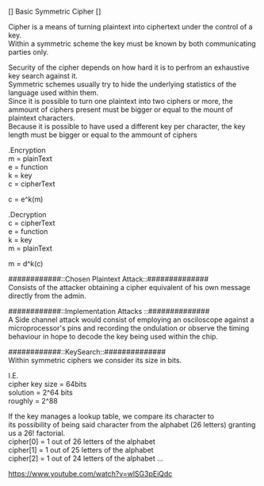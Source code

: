 
[] Basic Symmetric Cipher []

Cipher is a means of turning plaintext into ciphertext under the control of a key.  
Within a symmetric scheme the key must be known by both communicating parties only. 

Security of the cipher depends on how hard it is to perfrom an exhaustive key search against it.  
Symmetric schemes usually try to hide the underlying statistics of the language used within them.  
Since it is possible to turn one plaintext into two ciphers or more, the ammount of ciphers present must be bigger or  equal to the mount of plaintext characters.  
Because it is possible to have used a different key per character, the key length must be bigger or equal to the ammount of ciphers  

.Encryption  
m = plainText  
e = function  
k = key  
c = cipherText  
 
c = e^k(m)  
 
 
.Decryption  
c = cipherText   
e = function  
k = key  
m = plainText   
 
m = d^k(c)  



 ############::Chosen Plaintext Attack::##############  
Consists of the attacker obtaining a cipher equivalent
of his own message directly from the admin.



############::Implementation Attacks ::##############  
A Side channel attack would consist of employing an osciloscope against a microprocessor's pins
and recording the ondulation  or observe  the timing behaviour in hope to decode the key being used within the chip.  

  
############::KeySearch::##############  
Within symmetric ciphers we consider its size in bits.  

I.E.  
cipher key size = 64bits  
solution = 2^64 bits  
roughly = 2^88  
  
If the key manages a lookup table, we compare its character to  
its possibility of being said character from the alphabet (26 letters) granting us a 26! factorial.  
cipher[0] = 1 out of 26 letters of the alphabet  
cipher[1] = 1 out of 25 letters of the alphabet  
cipher[2] = 1 out of 24 letters of the alphabet ...  
  

  
https://www.youtube.com/watch?v=wlSG3pEiQdc

